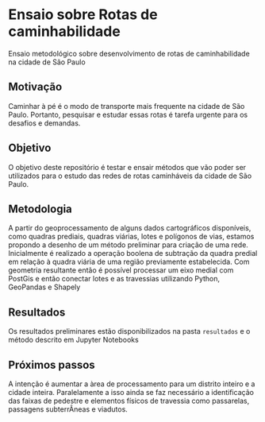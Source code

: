 # Ensaio sobre Rotas de caminhabilidade

Ensaio metodológico sobre desenvolvimento de rotas de caminhabilidade na cidade de São Paulo

## Motivação

Caminhar à pé é o modo de transporte mais frequente na cidade de São Paulo. Portanto, pesquisar e estudar essas rotas é tarefa urgente para os desafios e demandas.

## Objetivo

O objetivo deste repositório é testar e ensair métodos que vão poder ser utilizados para o estudo das redes de rotas caminháveis da cidade de São Paulo.

## Metodologia

A partir do geoprocessamento de alguns dados cartográficos disponíveis, como quadras prediais, quadras viárias, lotes e polígonos de vias, estamos propondo a desenho de um método preliminar para criação de uma rede.
Inicialmente é realizado a operação boolena de subtração da quadra predial em relação à quadra viária de uma região previamente estabelecida.
Com geometria resultante então é possível processar um eixo medial com PostGis e então conectar lotes e as travessias utilizando Python, GeoPandas e Shapely

## Resultados 

Os resultados preliminares estão disponibilizados na pasta `resultados` e o método descrito em Jupyter Notebooks 

## Próximos passos

A intenção é aumentar a àrea de processamento para um distrito inteiro e a cidade inteira. Paralelamente a isso ainda se faz necessário a identificação das faixas de pedestre e elementos físicos de travessia como passarelas, passagens subterrÂneas e viadutos.

